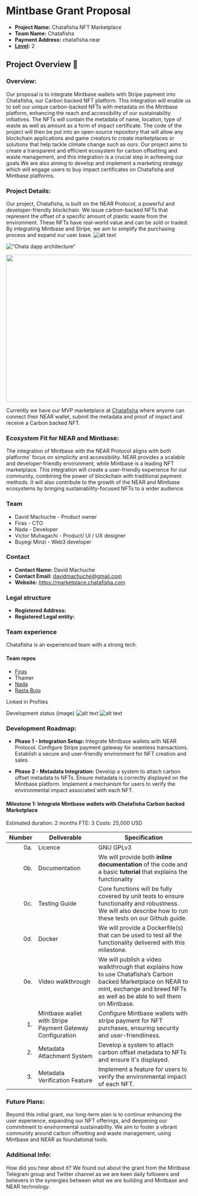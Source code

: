 # Mintbase Grant Proposal

- **Project Name:** Chatafisha NFT Marketplace
- **Team Name:** Chatafisha
- **Payment Address:** chatafisha.near
- **[Level](../README.md#level_slider-levels):** 2

## Project Overview :page_facing_up:

### Overview:
Our proposal is to integrate Mintbase wallets with Stripe payment into Chatafisha, our Carbon backed NFT platform. This integration will enable us to sell our unique carbon-backed NFTs with metadata on the Mintbase platform, enhancing the reach and accessibility of our sustainability initiatives. The NFTs will contain the metadata of name, location, type of waste as well as amount as a form of impact certificate. The code of the project will then be put into an open-source repository that will allow any blockchain applications and game creators to create marketplaces or solutions that help tackle climate change such as ours. Our project aims to create a transparent and efficient ecosystem for carbon offsetting and waste management, and this integration is a crucial step in achieving our goals.We are also aiming to develop and implement a marketing strategy which will engage users to buy impact certificates on Chatafisha and Mintbase platforms. 


### Project Details:
Our project, Chatafisha, is built on the NEAR Protocol, a powerful and developer-friendly blockchain. We issue carbon-backed NFTs that represent the offset of a specific amount of plastic waste from the environment. These NFTs have real-world value and can be sold or traded. By integrating Mintbase and Stripe, we aim to simplify the purchasing process and expand our user base.
![alt text](https://github.com/chatafisha/Chatafisha/blob/main/images/CH3.png)




!["Chata dapp architecture"](https://github.com/chatafisha/Chatafisha/blob/main/images/CH4.png)




<p align="center">
  <img src="https://github.com/chatafisha/Chatafisha/blob/main/images/CH5.png" width="800" height = "400" >
</p>

Currently we have our MVP marketplace at [Chatafisha](https://marketplace.chatafisha.com)  where anyone can connect their NEAR wallet, submit the metadata and proof of impact and receive a Carbon backed NFT.

### Ecosystem Fit for NEAR and Mintbase:
The integration of Mintbase with the NEAR Protocol aligns with both platforms' focus on simplicity and accessibility. NEAR provides a scalable and developer-friendly environment, while Mintbase is a leading NFT marketplace. This integration will create a user-friendly experience for our community, combining the power of blockchain with traditional payment methods. It will also contribute to the growth of the NEAR and Mintbase ecosystems by bringing sustainability-focused NFTs to a wider audience.

### Team
- David Machuche - Product owner
- Firas - CTO
- Nada - Developer
- Victor Muhagachi - Product/ UI / UX designer
- Buyegi Minzi - Web3 developer 

### Contact
- **Contact Name:** David Machuche
- **Contact Email:** davidmachuche@gmail.com
- **Website:** https://marketplace.chatafisha.com

### Legal structure

- **Registered Address:**
- **Registered Legal entity:** 

### Team experience
Chatafisha is an experienced team with a strong tech.
#### Team repos
- [Firas](https://github.com/firasbelhiba)
- Thamer
- [Nada](https://github.com/NadaLabidi1)
- [Rasta Bujo](https://github.com/Rasta669)

Linked in Profiles

Development status (image)
![alt text](https://github.com/chatafisha/Chatafisha/blob/main/images/CH1.png)
![alt text](https://github.com/chatafisha/Chatafisha/blob/main/images/CH2.png)


### Development Roadmap:
- **Phase 1 - Integration Setup:**
Integrate Mintbase wallets with NEAR Protocol.
Configure Stripe payment gateway for seamless transactions.
Establish a secure and user-friendly environment for NFT creation and sales.

- **Phase 2 - Metadata Integration:**
Develop a system to attach carbon offset metadata to NFTs.
Ensure metadata is correctly displayed on the Mintbase platform.
Implement a mechanism for users to verify the environmental impact associated with each NFT.

#### Milestone 1: Integrate Mintbase wallets with Chatafisha Carbon backed Marketplace
Estimated duration: 2 months
FTE: 3
Costs: 25,000 USD

| Number | Deliverable | Specification |
| -----: | ----------- | ------------- |
| 0a. | Licence | GNU GPLv3  |
| 0b. | Documentation | We will provide both **inline documentation** of the code and a basic **tutorial** that explains the functionality  |   
| 0c. | Testing Guide | Core functions will be fully covered by unit tests to ensure functionality and robustness. We will also describe how to run these tests on our Github guide.|
| 0d. | Docker | We will provide a Dockerfile(s) that can be used to test all the functionality delivered with this milestone. |
| 0e. | Video walkthrough | We will publish a video walkthrough that explains how to use Chatafisha’s Carbon backed Marketplace on NEAR to mint, exchange and breed NFTs as well as be able to sell them on Mintbase. |
| 1. | Mintbase wallet with Stripe Payment Gateway Configuration |  Configure Mintbase wallets with stripe payment for NFT purchases, ensuring security and user-friendliness. | 
| 2. | Metadata Attachment System |  Develop a system to attach carbon offset metadata to NFTs and ensure it's displayed. | 
| 3. | Metadata Verification Feature | Implement a feature for users to verify the environmental impact of each NFT. | 

### Future Plans:
Beyond this initial grant, our long-term plan is to continue enhancing the user experience, expanding our NFT offerings, and deepening our commitment to environmental sustainability. We aim to foster a vibrant community around carbon offsetting and waste management, using Mintbase and NEAR as foundational tools.

### Additional Info:
How did you hear about it?
We found out about the grant from the Mintbase Telegram group and Twitter channel as we are keen daily followers and believers in the synergies between what we are building and Mintbase and NEAR technology.


